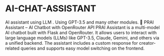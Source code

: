 # AI-CHAT-ASSISTANT
AI assistant using LLM . Using GPT-3.5 and many other modules.
🧠 PRAI Assistant – AI Chatbot with OpenRouter API
PRAI Assistant is a multi-model AI chatbot built with Flask and OpenRouter. It allows users to interact with large language models (LLMs) like GPT-3.5, Claude, Gemini, and others via a unified backend. The assistant includes a custom response for creator-related queries and supports easy model switching on the frontend.
